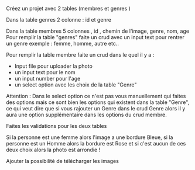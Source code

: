 Créez un projet avec 2 tables (membres et genres )

Dans la table genres 2 colonne : id et genre

Dans la table membres 5 colonnes , id , chemin de l'image, genre, nom, age
Pour remplir la table "genres" faite un crud avec un input text pour rentrer un genre exemple : femme, homme, autre etc..

Pour remplir la table membre faite un crud dans le quel il y a :
- Input file pour uploader la photo
- un input text pour le nom
- un input number pour l'age
- un select option avec les choix de la table "Genre"

Attention : Dans le select option ce n'est pas vous manuellement qui faites des options mais ce sont bien les options qui existent dans la table "Genre", ce qui veut dire que si vous rajouter un Genre dans le crud Genre alors il y aura une option supplémentaire dans les options du crud membre.

Faites les validations pour les deux tables

Si la personne est une femme alors l'image a une bordure Bleue, si la personne est un Homme alors la bordure est Rose et si c'est aucun de ces deux choix alors la photo est arrondie !

Ajouter la possibilité de télécharger les images